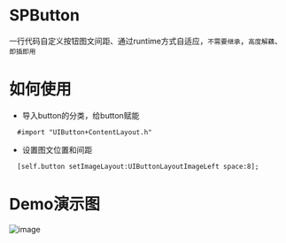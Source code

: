 # SPButton
一行代码自定义按钮图文间距、通过runtime方式自适应，`不需要继承`，`高度解藕`、`即插即用`

# 如何使用
- 导入button的分类，给button赋能
```
  #import "UIButton+ContentLayout.h"
  ```
- 设置图文位置和间距
```
  [self.button setImageLayout:UIButtonLayoutImageLeft space:8];
  ```
# Demo演示图
![image](https://github.com/spily/SPButton/master/Gif/TaoBaoTopLineGif.gif)

